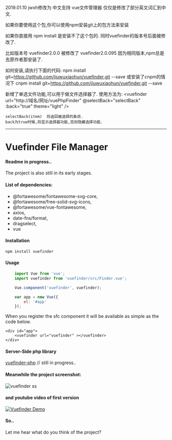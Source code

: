 
2019.01.10 jwxh修改为 中文支持  vue文件管理器  仅仅是修改了部分英文词汇到中文.


如果你要使用这个包,你可以使用npm安装git上的包方法来安装

如果你直接用 npm install 是安装不了这个包的.
同时vuefinder的版本号后面被修改了.

比如版本号 vuefinder2.0.0  被修改了 vuefinder2.0.095 因为相同版本,npm总是去原作者那安装了.

如何安装,请执行下面的代码:
npm install git+https://github.com/jiuwuxiaohun/vuefinder.git --save
或安装了cnpm的情况下
cnpm install git+https://github.com/jiuwuxiaohun/vuefinder.git --save


新增了单选文件功能,可以用于做文件选择器了.
使用方法为:
  <vuefinder url="http://域名/网址/vuePhpFinder" @selectBack="selectBack" :back="true" theme="light" />

	selectBack(item)  将返回被选择的条目.
	back为true时候,将显示选择器功能,否则隐藏选择功能.

--------------

# Vuefinder File Manager

#### Readme in progress..

The project is also still in its early stages.

#### List of dependencies:

   - @fortawesome/fontawesome-svg-core,
   - @fortawesome/free-solid-svg-icons,
   - @fortawesome/vue-fontawesome,
   - axios,
   - date-fns/format,
   - dragselect,
   - vue

#### Installation
```
npm install vuefinder
```

#### Usage

````javascript
    import Vue from 'vue';
    import vuefinder from 'vuefinder/src/Finder.vue';

    Vue.component('vuefinder', vuefinder);

    var app = new Vue({
        el: '#app'
    });
````

When you register the sfc component it will be available as simple as the code below.

````vue
<div id="app">
    <vuefinder url="vuefinder" ></vuefinder>
</div>
````

#### Server-Side php library

[vuefinder-php](https://github.com/n1crack/vuefinder-php) //  still in progress..

#### Meanwhile the project screenshot:

![vuefinder ss](ss/1.jpg)

#### and youtube video of first version

[![Vuefinder Demo](https://img.youtube.com/vi/QV0H3NzmQVQ/0.jpg)](https://www.youtube.com/watch?v=QV0H3NzmQVQ)

#### So..
Let me hear what do you think of the project?
